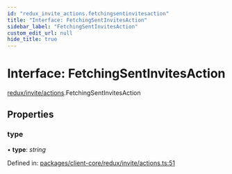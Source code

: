 ```yaml
---
id: "redux_invite_actions.fetchingsentinvitesaction"
title: "Interface: FetchingSentInvitesAction"
sidebar_label: "FetchingSentInvitesAction"
custom_edit_url: null
hide_title: true
---
```


# Interface: FetchingSentInvitesAction

[redux/invite/actions](../modules/redux_invite_actions.md).FetchingSentInvitesAction

## Properties

### type

• **type**: *string*

Defined in: [packages/client-core/redux/invite/actions.ts:51](https://github.com/xr3ngine/xr3ngine/blob/66a84a950/packages/client-core/redux/invite/actions.ts#L51)
